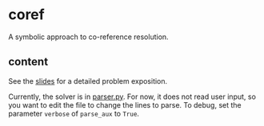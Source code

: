 # coref
A symbolic approach to co-reference resolution.

## content

See the [slides](slides.pdf) for a detailed problem exposition.

Currently, the solver is in [parser.py](parser.py). For now, it does not read user input, so you want to edit the file to change the lines to parse. To debug, set the parameter `verbose` of `parse_aux` to `True`.
